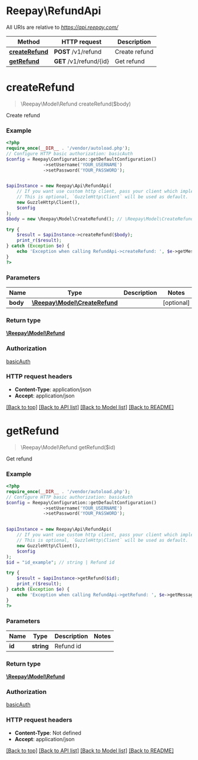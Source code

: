 # Reepay\RefundApi

All URIs are relative to *https://api.reepay.com/*

 Method                                        | HTTP request            | Description   
-----------------------------------------------|-------------------------|---------------
 [**createRefund**](RefundApi.md#createrefund) | **POST** /v1/refund     | Create refund 
 [**getRefund**](RefundApi.md#getrefund)       | **GET** /v1/refund/{id} | Get refund    

# **createRefund**
> \Reepay\Model\Refund createRefund($body)

Create refund

### Example
```php
<?php
require_once(__DIR__ . '/vendor/autoload.php');
// Configure HTTP basic authorization: basicAuth
$config = Reepay\Configuration::getDefaultConfiguration()
              ->setUsername('YOUR_USERNAME')
              ->setPassword('YOUR_PASSWORD');


$apiInstance = new Reepay\Api\RefundApi(
    // If you want use custom http client, pass your client which implements `GuzzleHttp\ClientInterface`.
    // This is optional, `GuzzleHttp\Client` will be used as default.
    new GuzzleHttp\Client(),
    $config
);
$body = new \Reepay\Model\CreateRefund(); // \Reepay\Model\CreateRefund | 

try {
    $result = $apiInstance->createRefund($body);
    print_r($result);
} catch (Exception $e) {
    echo 'Exception when calling RefundApi->createRefund: ', $e->getMessage(), PHP_EOL;
}
?>
```

### Parameters

Name | Type | Description  | Notes
------------- | ------------- | ------------- | -------------
 **body** | [**\Reepay\Model\CreateRefund**](../Model/CreateRefund.md)|  | [optional]

### Return type

[**\Reepay\Model\Refund**](../Model/Refund.md)

### Authorization

[basicAuth](../../README.md#basicAuth)

### HTTP request headers

 - **Content-Type**: application/json
 - **Accept**: application/json

[[Back to top]](#) [[Back to API list]](../../README.md#documentation-for-api-endpoints) [[Back to Model list]](../../README.md#documentation-for-models) [[Back to README]](../../README.md)

# **getRefund**
> \Reepay\Model\Refund getRefund($id)

Get refund

### Example
```php
<?php
require_once(__DIR__ . '/vendor/autoload.php');
// Configure HTTP basic authorization: basicAuth
$config = Reepay\Configuration::getDefaultConfiguration()
              ->setUsername('YOUR_USERNAME')
              ->setPassword('YOUR_PASSWORD');


$apiInstance = new Reepay\Api\RefundApi(
    // If you want use custom http client, pass your client which implements `GuzzleHttp\ClientInterface`.
    // This is optional, `GuzzleHttp\Client` will be used as default.
    new GuzzleHttp\Client(),
    $config
);
$id = "id_example"; // string | Refund id

try {
    $result = $apiInstance->getRefund($id);
    print_r($result);
} catch (Exception $e) {
    echo 'Exception when calling RefundApi->getRefund: ', $e->getMessage(), PHP_EOL;
}
?>
```

### Parameters

Name | Type | Description  | Notes
------------- | ------------- | ------------- | -------------
 **id** | **string**| Refund id |

### Return type

[**\Reepay\Model\Refund**](../Model/Refund.md)

### Authorization

[basicAuth](../../README.md#basicAuth)

### HTTP request headers

 - **Content-Type**: Not defined
 - **Accept**: application/json

[[Back to top]](#) [[Back to API list]](../../README.md#documentation-for-api-endpoints) [[Back to Model list]](../../README.md#documentation-for-models) [[Back to README]](../../README.md)

